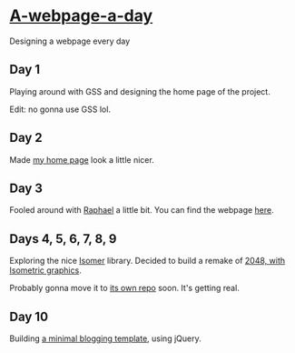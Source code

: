 # [A-webpage-a-day](http://themoechaieb.com/A-webpage-a-day/index.html)

Designing a webpage every day

## Day 1

Playing around with GSS and designing the home page of the project.

Edit: no gonna use GSS lol.

## Day 2

Made [my home page](http://themoechaieb.com) look a little nicer.

## Day 3

Fooled around with [Raphael](http://raphaeljs.com/) a little bit. You can find the webpage [here](http://themoechaieb.com/A-webpage-a-day/day3/raphael.html).

## Days 4, 5, 6, 7, 8, 9

Exploring the nice [Isomer](http://jdan.github.io/isomer/) library. Decided to build a remake of [2048, with Isometric graphics](http://themoechaieb.com/Isometric-2048/index.html).

Probably gonna move it to [its own repo](https://github.com/mac-adam-chaieb/Isometric-2048/) soon. It's getting real.

## Day 10

Building [a minimal blogging template](http://themoechaieb.com/A-webpage-a-day/day10/index.html), using jQuery.
